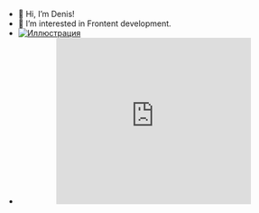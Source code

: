 - 👋 Hi, I’m Denis!
- 👀 I’m interested in Frontent development.
- [![Иллюстрация](https://www.codewars.com/users/denzel_vojn/badges/micro)](https://www.codewars.com/users/denzel_vojn)
- <div align="center">
  <iframe src="https://assets.pinterest.com/ext/embed.html?id=24347654229405439" height="295" width="345" frameborder="0" scrolling="no" ></iframe>
</div>
